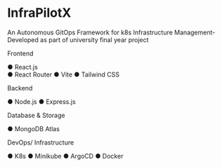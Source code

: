 # InfraPilotX
An Autonomous GitOps Framework for k8s Infrastructure Management- Developed as part of university final year project

Frontend

● React.js  
● React Router
● Vite
● Tailwind CSS

Backend

● Node.js
● Express.js 

Database & Storage

● MongoDB Atlas

DevOps/ Infrastructure

● K8s
● Minikube
● ArgoCD
● Docker
